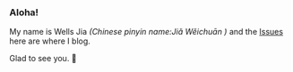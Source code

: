 
### Aloha!

My name is Wells Jia *(Chinese pinyin name:Jiǎ Wěichuān )* and the [Issues](https://github.com/wellls/blog/issues) here are where I blog.

Glad to see you. 🙂 

